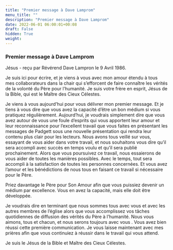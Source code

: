 ```yaml
---
title: "Premier message à Dave Lamprom"
menu_title: ""
description: "Premier message à Dave Lamprom"
date: 2022-06-01 06:00:01+00:08
draft: False
hidden: True
weight:
---
```

### Premier message à Dave Lamprom

Jésus - reçu par Révérend Dave Lampron le 9 Avril 1986.

Je suis ici pour écrire, et je viens à vous avec mon amour étendu à tous mes collaborateurs dans la chair qui s’efforcent de faire connaître les vérités de la volonté du Père pour l’humanité. Je suis votre frère en esprit, Jésus de la Bible, qui est le Maître des Cieux Célestes.

Je viens à vous aujourd’hui pour vous délivrer mon premier message. Et je tiens à vous dire que vous avez la capacité d’être un bon médium si vous pratiquez régulièrement. Aujourd’hui, je voudrais simplement dire que vous avez autour de vous une foule d’esprits qui vous apportent leur amour et leur reconnaissance pour l’excellent travail que vous faites en présentant les messages de Padgett sous une nouvelle présentation qui rendra leur contenu plus clair pour les lecteurs. Nous avons tous veillé sur vous, essayant de vous aider dans votre travail, et nous souhaitons vous dire qu’il sera accompli avec succès en temps voulu et qu’il sera publié prochainement. Alors que vous poursuivez ce travail, nous essaierons de vous aider de toutes les manières possibles. Avec le temps, tout sera accompli à la satisfaction de toutes les personnes concernées. Et vous avez l’amour et les bénédictions de nous tous en faisant ce travail si nécessaire pour le Père.

Priez davantage le Père pour Son Amour afin que vous puissiez devenir un médium par excellence. Vous en avez la capacité, mais elle doit être développée.

Je voudrais dire en terminant que nous sommes tous avec vous et avec les autres membres de l’église alors que vous accomplissez vos tâches quotidiennes de diffusion des vérités du Père à l’humanité. Nous vous aimons, tous et chacun, et nous serons toujours avec vous
.
Vous avez bien réussi cette première communication. Je vous laisse maintenant avec mes prières afin que vous continuiez à réussir dans le travail qui vous attend.

Je suis le Jésus de la Bible et Maître des Cieux Célestes.